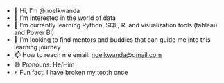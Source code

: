 - 👋 Hi, I’m @noelkwanda
- 👀 I’m interested in the world of data
- 🌱 I’m currently learning Python, SQL, R, and visualization tools (tableau and Power BI)
- 💞️ I’m looking to find mentors and buddies that can guide me into this learning journey
- 📫 How to reach me email: noelkwanda@gmail.com
- 😄 Pronouns: He/Him
- ⚡ Fun fact: I have broken my tooth once

<!---
noelkwanda/noelkwanda is a ✨ special ✨ repository because its `README.md` (this file) appears on your GitHub profile.
You can click the Preview link to take a look at your changes.
--->
